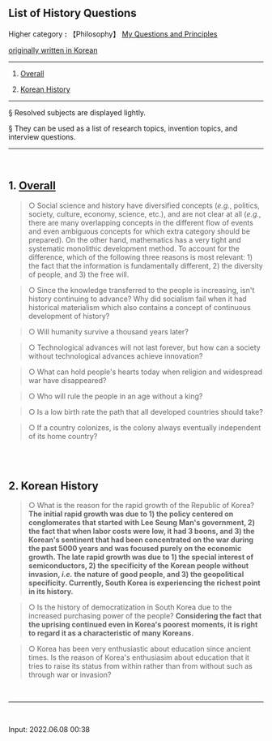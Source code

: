 ## **List of History Questions**

Higher category **:** 【Philosophy】 [My Questions and Principles](https://jb243.github.io/0482-01-01-0482.html) 

[originally written in Korean](https://nate9389.tistory.com/507)

---

1. [Overall](#1-overall)

2. [Korean History](#2-korean-history)

---

§ Resolved subjects are displayed lightly.

§ They can be used as a list of research topics, invention topics, and interview questions. 

---

<br>

## **1\. [Overall](#)**

> ○ Social science and history have diversified concepts (_e.g._, politics, society, culture, economy, science, etc.), and are not clear at all (_e.g._, there are many overlapping concepts in the different flow of events and even ambiguous concepts for which extra category should be prepared). On the other hand, mathematics has a very tight and systematic monolithic development method. To account for the difference, which of the following three reasons is most relevant: 1) the fact that the information is fundamentally different, 2) the diversity of people, and 3) the free will.

> ○ Since the knowledge transferred to the people is increasing, isn't history continuing to advance? Why did socialism fail when it had historical materialism which also contains a concept of continuous development of history?

> ○ Will humanity survive a thousand years later?

> ○ Technological advances will not last forever, but how can a society without technological advances achieve innovation?

> ○ What can hold people's hearts today when religion and widespread war have disappeared?

> ○ Who will rule the people in an age without a king?

> ○ Is a low birth rate the path that all developed countries should take?

> ○ If a country colonizes, is the colony always eventually independent of its home country?

<br>
<br>

## **2\. Korean History**

> ○ What is the reason for the rapid growth of the Republic of Korea? **The initial rapid growth was due to 1) the policy centered on conglomerates that started with Lee Seung Man's government, 2) the fact that when labor costs were low, it had 3 boons, and 3) the Korean's sentinent that had been concentrated on the war during the past 5000 years and was focused purely on the economic growth. The late rapid growth was due to 1) the special interest of semiconductors, 2) the specificity of the Korean people without invasion, _i.e._ the nature of good people, and 3) the geopolitical specificity. Currently, South Korea is experiencing the richest point in its history.**

> ○ Is the history of democratization in South Korea due to the increased purchasing power of the people? **Considering the fact that the uprising continued even in Korea's poorest moments, it is right to regard it as a characteristic of many Koreans.**

> ○ Korea has been very enthusiastic about education since ancient times. Is the reason of Korea's enthusiasim about education that it tries to raise its status from within rather than from without such as through war or invasion?

<br>

---

<br>

Input: 2022.06.08 00:38
